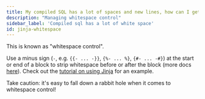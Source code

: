 ```yaml
---
title: My compiled SQL has a lot of spaces and new lines, how can I get rid of it?
description: "Managing whitespace control"
sidebar_label: 'Compiled sql has a lot of white space'
id: jinja-whitespace
---
```


This is known as "whitespace control".

Use a minus sign (`-`, e.g. `{{- ... -}}`, `{%- ... %}`, `{#- ... -#}`) at the start or end of a block to strip whitespace before or after the block (more docs [here](https://jinja.palletsprojects.com/page/templates/#whitespace-control)). Check out the [tutorial on using Jinja](/guides/advanced/using-jinja#use-whitespace-control-to-tidy-up-compiled-code) for an example.

Take caution: it's easy to fall down a rabbit hole when it comes to whitespace control!
